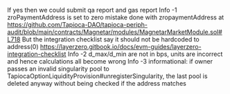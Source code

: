 If yes then we could submit qa report and gas report
Info -1 zroPaymentAddress is set to zero 
mistake done with zropaymentAddress at https://github.com/Tapioca-DAO/tapioca-periph-audit/blob/main/contracts/Magnetar/modules/MagnetarMarketModule.sol#L718
But the integration checklist say it should not be hardcoded to address(0)
https://layerzero.gitbook.io/docs/evm-guides/layerzero-integration-checklist
Info -2  d_max/d_min are not in bps, units are incorrect and hence calculations all become wrong
Info -3 informational: if owner passes an invalid singularity pool to TapiocaOptionLiquidityProvision#unregisterSingularity, the last pool is deleted anyway without being checked if the address matches